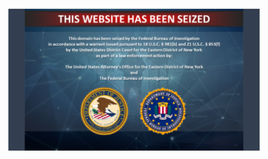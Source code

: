 ![](https://raw.githubusercontent.com/rishiraj/rishiraj.github.io/main/contact/iprc_seized_banner.png)
